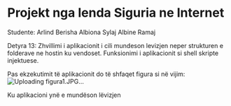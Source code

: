 # Projekt nga lenda Siguria ne Internet 

Studente: 
         Arlind Berisha
         Albiona Sylaj
         Albine Ramaj
         
Detyra 13: Zhvillimi i aplikacionit i cili mundeson levizjen neper strukturen e folderave ne hostin ku vendoset. Funksionimi i aplikacionit si shell skripte injektuese.

Pas ekzekutimit të aplikacionit do të shfaqet figura si në vijim:
![Uploading figura1.JPG…]()










 


                        
Ku aplikacioni ynë e mundëson lëvizjen

